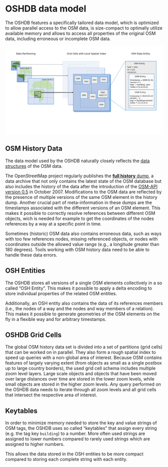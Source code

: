 OSHDB data model
================

The OSHDB features a specifically tailored data model, which is optimized to allow parallel access to the OSM data, is size-compact to optimally utilize available memory and allows to access all properties of the original OSM data, including erroneous or incomplete OSM data.

![schematic overview of the OSHDB data model](data-model.svg)

OSM History Data
----------------

The data model used by the OSHDB naturally closely reflects the [data structures](https://wiki.openstreetmap.org/wiki/Elements) of the OSM data.

The OpenStreetMap project regularly publishes the [**full history** dump](https://wiki.openstreetmap.org/wiki/Planet.osm/full), a data archive that not only contains the latest state of the OSM database but also includes the history of the data after the introduction of the [OSM-API version 0.5](https://wiki.openstreetmap.org/wiki/API_0.5) in October 2007. Modifications to the OSM data are reflected by the presence of multiple versions of the same OSM element in the history dump. Another crucial part of meta-information in these dumps are the timestamps associated with the different versions of an OSM element. This makes it possible to correctly resolve references between different OSM objects, wich is needed for example to get the coordinates of the nodes references by a way at a specific point in time.

Sometimes (historic) OSM data also contains erroneous data, such as ways with too few references nodes, missing referenced objects, or nodes with coordinates outside the allowed value range (e.g., a longitude greater than 180 degrees). Tools working with OSM history data need to be able to handle these data errors.

OSH Entities
------------

The OSHDB stores all versions of a single OSM elements collectively in a so called “OSH Entity”. This makes it possible to apply a delta encoding to store individual properties of the related OSM entities.

Additionally, an OSH entity also contains the data of its references members (i.e., the nodes of a way and the nodes and way members of a relation). This makes it possible to generate geometries of the OSM elements on the fly in a flexible way and for arbitrary timestamps.

OSHDB Grid Cells
----------------

The global OSM history data set is divided into a set of partitions (grid cells) that can be worked on in parallel. They also form a rough spatial index to speed up queries with a non-global area of interest. Because OSM contains features of largely varying extent (from objects as small as a single postbox up to large country borders), the used grid cell schema includes multiple zoom level layers. Large scale objects and objects that have been moved over large distances over time are stored in the lower zoom levels, while small objects are stored in the higher zoom levels. Any query performed on the OSHDB data needs to iterate through all zoom levels and all grid cells that intersect the respective area of interest.

Keytables
---------

In order to minimize memory needed to store the key and value strings of OSM tags, the OSHDB uses so called “keytables” that assign every string (e.g. the tag key `building`) to a number. More often used strings are assigned to lower numbers compared to rarely used strings which are assigned to higher numbers.

This allows the data stored in the OSH entities to be more compact compared to storing each complete string with each entity.